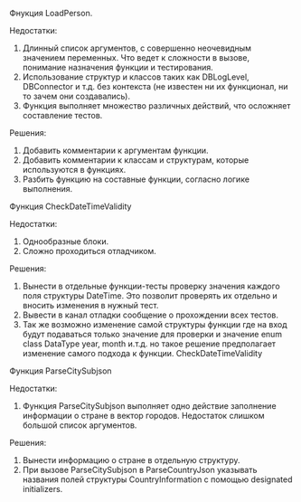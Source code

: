 Фнукция LoadPerson. 

Недостатки:
1.	Длинный список аргументов, с совершенно неочевидным значением переменных. Что ведет к сложности в вызове, понимание назначения функции и тестирования. 
2.	Использование структур и классов таких как DBLogLevel, DBConnector и т.д. без контекста (не известен ни их функционал, ни то зачем они создавались).
3.	Функция выполняет множество различных действий, что осложняет составление тестов. 


Решения:
1.	Добавить комментарии к аргументам функции.
2.	Добавить комментарии к классам и структурам, которые используются в функциях.
3.	Разбить функцию на составные функции, согласно логике выполнения. 

Функция CheckDateTimeValidity

Недостатки:
1.	Однообразные блоки. 
2.	Сложно проходиться отладчиком. 


Решения:
1.	Вынести в отдельные функции-тесты проверку значения каждого поля структуры DateTime. Это позволит проверять их отдельно и вносить изменения в нужный тест. 
2.	 Вывести в канал отладки сообщение о прохождении всех тестов.  
3.	Так же возможно изменение самой структуры функции где на вход будут подаваться только значение для проверки и значение enum class DataType year, month и.т.д. но такое решение предполагает изменение самого подхода к функции. CheckDateTimeValidity

Функция ParseCitySubjson

Недостатки:
1.	Функция ParseCitySubjson выполняет одно действие заполнение информации о стране в вектор городов. Недостаток слишком большой список аргументов.


Решения:
1.	Вынести информацию о стране в отдельную структуру. 
2.	При вызове ParseCitySubjson в ParseCountryJson  указывать названия полей структуры CountryInformation  с помощью designated initializers.
